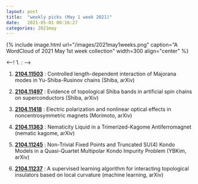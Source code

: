 ```yaml
---
layout: post
title:  "weekly picks (May 1 week 2021)"
date:   2021-05-01 00:16:27
categories: 2021may
---
```


{% include image.html url="/images/2021may1weeks.png" caption="A WordCloud of 2021 May 1st week collection" width=300 align="center" %}


<--! 1. **[]()** : -->


1. **[2104.11503](http://arxiv.org/abs/2104.11503)** : Controlled length-dependent interaction of Majorana modes in Yu-Shiba-Rusinov chains (Shiba, arXiv)

1. **[2104.11497](http://arxiv.org/abs/2104.11497)** : Evidence of topological Shiba bands in artificial spin chains on superconductors (Shiba, arXiv)

1. **[2104.11418](http://arxiv.org/abs/2104.11418)** : Electric polarization and nonlinear optical effects in noncentrosymmetric magnets (Morimoto, arXiv)

1. **[2104.11363](http://arxiv.org/abs/2104.11363)** : Nematicity Liquid in a Trimerized-Kagome Antiferromagnet (nematic kagome, arXiv)

1. **[2104.11245](http://arxiv.org/abs/2104.11245)** : Non-Trivial Fixed Points and Truncated SU(4) Kondo Models in a Quasi-Quartet Multipolar Kondo Impurity Problem (YBKim, arXiv)

1. **[2104.11237](http://arxiv.org/abs/2104.11237)** : A supervised learning algorithm for interacting topological insulators based on local curvature (machine learning, arXiv)

